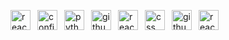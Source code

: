 <img align="left" alt="react-router" style="width: 32px; padding-right: 8px;" src="https://cdn.jsdelivr.net/gh/devicons/devicon/icons/react-router/react-router-original.svg" /><img align="left" alt="config" style="width: 32px; padding-right: 8px;" src="https://cdn.jsdelivr.net/gh/devicons/devicon/icons/config/config-original.svg" /><img align="left" alt="python" style="width: 32px; padding-right: 8px;" src="https://cdn.jsdelivr.net/gh/devicons/devicon/icons/python/python-original.svg" /><img align="left" alt="github-config" style="width: 32px; padding-right: 8px;" src="https://cdn.jsdelivr.net/gh/devicons/devicon/icons/github-config/github-config-original.svg" /><img align="left" alt="react-hooks" style="width: 32px; padding-right: 8px;" src="https://cdn.jsdelivr.net/gh/devicons/devicon/icons/react-hooks/react-hooks-original.svg" /><img align="left" alt="css" style="width: 32px; padding-right: 8px;" src="https://cdn.jsdelivr.net/gh/devicons/devicon/icons/css/css-original.svg" /><img align="left" alt="github-actions" style="width: 32px; padding-right: 8px;" src="https://cdn.jsdelivr.net/gh/devicons/devicon/icons/github-actions/github-actions-original.svg" /><img align="left" alt="react" style="width: 32px; padding-right: 8px;" src="https://cdn.jsdelivr.net/gh/devicons/devicon/icons/react/react-original.svg" />